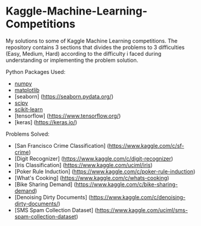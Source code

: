 # Kaggle-Machine-Learning-Competitions
My solutions to some of Kaggle Machine Learning competitions. The repository contains 3 sections that divides the problems to 3 difficulties (Easy, Medium, Hard) according to the difficulty i faced during understanding or implementing the problem solution.

Python Packages Used:

- [numpy](http://www.numpy.org/)
- [matplotlib](http://matplotlib.org/)
- [seaborn] (https://seaborn.pydata.org/)
- [scipy](http://www.scipy.org/)
- [scikit-learn](http://scikit-learn.org/stable/)
- [tensorflow] (https://www.tensorflow.org/)
- [keras] (https://keras.io/)


Problems Solved:

- [San Francisco Crime Classification] (https://www.kaggle.com/c/sf-crime)
- [Digit Recognizer] (https://www.kaggle.com/c/digit-recognizer)
- [Iris Classification] (https://www.kaggle.com/uciml/iris)
- [Poker Rule Induction] (https://www.kaggle.com/c/poker-rule-induction)
- [What's Cooking] (https://www.kaggle.com/c/whats-cooking)
- [Bike Sharing Demand] (https://www.kaggle.com/c/bike-sharing-demand)
- [Denoising Dirty Documents] (https://www.kaggle.com/c/denoising-dirty-documents/)
- [SMS Spam Collection Dataset] (https://www.kaggle.com/uciml/sms-spam-collection-dataset)